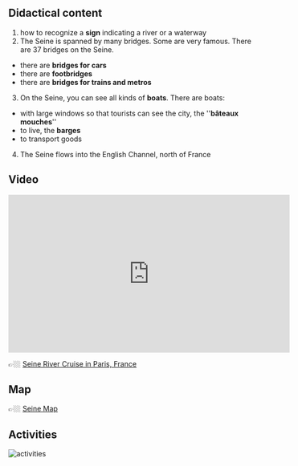 ## Didactical content

1. how to recognize a **sign** indicating a river or a waterway
2. The Seine is spanned by many bridges. Some are very famous. There are 37 bridges on the Seine.
  - there are **bridges for cars**  
  - there are **footbridges**  
  - there are **bridges for trains and metros**
3. On the Seine, you can see all kinds of **boats**. There are boats:
  - with large windows so that tourists can see the city, the ''**bâteaux  mouches**''  
  - to live, the **barges**  
  - to transport goods  
4. The Seine flows into the English Channel, north of France

## Video

<iframe width="560" height="315" src="https://www.youtube.com/embed/RGOFuzdol9Q?si=rGWg53DhcCsMiMdi" title="YouTube video player" frameborder="0" allow="accelerometer; autoplay; clipboard-write; encrypted-media; gyroscope; picture-in-picture; web-share" referrerpolicy="strict-origin-when-cross-origin" allowfullscreen></iframe>

👉🏼 [Seine River Cruise in Paris, France ](https://www.youtube.com/watch?v=RGOFuzdol9Q)

## Map

👉🏼 [Seine Map](https://en.wikipedia.org/wiki/Seine#/map/0)

## Activities

![activities](https://tulamama.com/wp-content/uploads/2020/03/Park-Maze.jpg)
